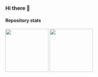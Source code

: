 ### Hi there 👋

#### Repository stats

<div>
  <img height="135px" src="https://github-readme-stats.vercel.app/api?username=nichtmetall&theme=nord&show_icons=true&hide_title=false&hide_border=true&hide_rank=false&include_all_commits=true&count_private=true&line_height=21">
  <img height="135px" src="https://github-readme-stats.vercel.app/api/top-langs/?username=nichtmetall&theme=nord&&hide_title=true&hide_border=true&layout=compact&count_private=true&langs_count=8">
</div>

